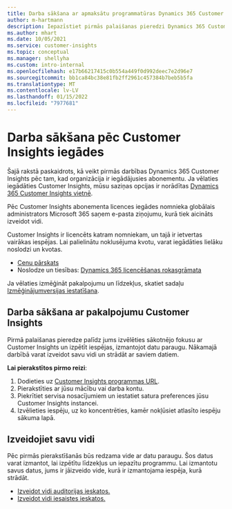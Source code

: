 ```yaml
---
title: Darba sākšana ar apmaksātu programmatūras Dynamics 365 Customer Insights licenci
author: m-hartmann
description: Iepazīstiet pirmās palaišanas pieredzi Dynamics 365 Customer Insights un izpētiet tās iespējas.
ms.author: mhart
ms.date: 10/05/2021
ms.service: customer-insights
ms.topic: conceptual
ms.manager: shellyha
ms.custom: intro-internal
ms.openlocfilehash: e17b66217415c0b554a449f0d992deec7e2d96e7
ms.sourcegitcommit: bb1ca84bc38e81fb2ff2961c457384b7beb5b5fa
ms.translationtype: MT
ms.contentlocale: lv-LV
ms.lasthandoff: 01/15/2022
ms.locfileid: "7977681"
---
```

# <a name="get-started-after-purchasing-customer-insights"></a>Darba sākšana pēc Customer Insights iegādes

Šajā rakstā paskaidrots, kā veikt pirmās darbības Dynamics 365 Customer Insights pēc tam, kad organizācija ir iegādājusies abonementu. Ja vēlaties iegādāties Customer Insights, mūsu saziņas opcijas ir norādītas [Dynamics 365 Customer Insights vietnē](https://dynamics.microsoft.com/ai/customer-insights/). 

Pēc Customer Insights abonementa licences iegādes nomnieka globālais administrators Microsoft 365 saņem e-pasta ziņojumu, kurā tiek aicināts izveidot vidi. 

Customer Insights ir licencēts katram nomniekam, un tajā ir ietvertas vairākas iespējas. Lai palielinātu noklusējuma kvotu, varat iegādāties lielāku noslodzi un kvotas. 
- [Cenu pārskats](https://dynamics.microsoft.com/ai/customer-insights/pricing/)
- Noslodze un tiesības: [Dynamics 365 licencēšanas rokasgrāmata](https://go.microsoft.com/fwlink/?LinkId=866544)

Ja vēlaties izmēģināt pakalpojumu un līdzekļus, skatiet sadaļu [Izmēģinājumversijas iestatīšana](trial-signup.md).

## <a name="start-with-customer-insights"></a>Darba sākšana ar pakalpojumu Customer Insights

Pirmā palaišanas pieredze palīdz jums izvēlēties sākotnējo fokusu ar Customer Insights un izpētīt iespējas, izmantojot datu paraugu. Nākamajā darbībā varat izveidot savu vidi un strādāt ar saviem datiem.

**Lai pierakstītos pirmo reizi**:

1. Dodieties uz [Customer Insights programmas URL](https://home.ci.ai.dynamics.com).
1. Pierakstīties ar jūsu mācību vai darba kontu. 
1. Piekrītiet servisa nosacījumiem un iestatiet satura preferences jūsu Customer Insights instancei.
1. Izvēlieties iespēju, uz ko koncentrēties, kamēr nokļūsiet atlasīto iespēju sākuma lapā.

## <a name="create-your-own-environment"></a>Izveidojiet savu vidi

Pēc pirmās pierakstīšanās būs redzama vide ar datu paraugu. Šos datus varat izmantot, lai izpētītu līdzekļus un iepazītu programmu. Lai izmantotu savus datus, jums ir jāizveido vide, kurā ir izmantojama iespēja, kurā strādāt.

- [Izveidot vidi auditorijas ieskatos.](audience-insights/get-started-paid.md)
- [Izveidot vidi iesaistes ieskatos.](engagement-insights/create-new-environment.md) 



